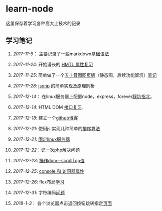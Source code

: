 # learn-node
这里保存着学习各种高大上技术的记录

## 学习笔记  
1. *2017-11-9*： 主要记录了一些markdown[基础语法](./learn-Markdown-base.md)

2. *2017-11-24*: 开始漫长的 [HMTL 属性复习](./HTML_Attributes/index.html)

3. *2017-11-25*: 简单做了一个[五十音图网页版](./Japanese_Phonogram_Fifty/index.html)（静态图，后续功能留坑）[笔记](./Japanese_Phonogram_Fifty/node.md)

4. *2017-11-28*: [jsonp](./jsonp/jsonp_node.md) 的简单实现及原理剖析

5. *2017-12-14*： 在linux服务器上配置node，express，forever[踩坑指北](./linux_node/learn_node.md)。 

6. *2017-12-14*: HTML DOM [接口复习](./HTML_DOM/learn_node.md).

7. *2017-12-18*: 建立一个[github博客](./github_page/learn_node.md)

8. *2017-12-21*: 使用js 实现几种简单的[排序算法](./js_Sorting_algorithm/learn_node.md)

9. *2017-12-21*: [固定linux服务器](./liunx_attack/learn_node.md)

10. *2017-12-22*：[记一次php解决问题](./php_node/learn_node.md)

11. *2017-12-23*: [操作dom--scrollTop值](./DOM_scrollTop/learn_node.md)

12. *2017-12-25*: [console 和 访问器属性](./console/learn_node.md)

13. *2017-12-26*: flex布局[学习](./flex_box/learn_node.md)

14. *2017-12-31*: 字符编码[问题](./string_and_encoding/learn_node.md)

15. *2018-1-3*： 各个浏览器点击返回按钮跳转指定[页面](./back_jump/index.html)

